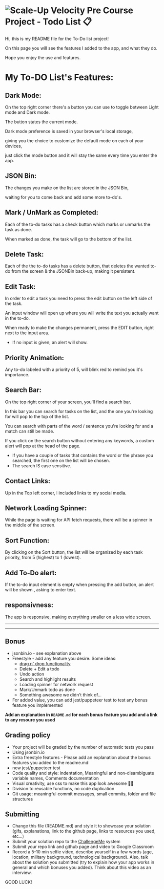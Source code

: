 # ![Scale-Up Velocity](./readme-files/logo-main.png) Pre Course Project - Todo List 📋

Hi, this is my README file for the To-Do list project!

On this page you will see the features I added to the app, and what they do.

Hope you enjoy the use and features.

# My To-DO List's Features:

## Dark Mode:

On the top right corner there's a button you can use to toggle between Light mode and Dark mode.

The button states the current mode.

Dark mode preference is saved in your browser's local storage,

giving you the choice to customize the default mode on each of your devices,

just click the mode button and it will stay the same every time you enter the app.

## JSON Bin:

The changes you make on the list are stored in the JSON Bin,

waiting for you to come back and add some more to-do's.

## Mark / UnMark as Completed:

Each of the to-do tasks has a check button which marks or unmarks the task as done.

When marked as done, the task will go to the bottom of the list.

## Delete Task:

Each of the the to-do tasks has a delete button, that deletes the wanted to-do from the screen & the JSONBin back-up,
making it persistent.

## Edit Task:

In order to edit a task you need to press the edit button on the left side of the task.

An input window will open up where you will write the text you actually want in the to-do.

When ready to make the changes permanent, press the EDIT button, right next to the input area.

- If no input is given, an alert will show.

## Priority Animation:

Any to-do labeled with a priority of 5, will blink red to remind you it's importance.

## Search Bar:

On the top right corner of your screen, you'll find a search bar.

In this bar you can search for tasks on the list, and the one you're looking for
will pop to the top of the list.

You can search with parts of the word / sentence you're looking for and a match can still be made.

If you click on the search button without entering any keywords, a custom alert will pop at the head of the page.

- If you have a couple of tasks that contains the word or the phrase you searched, the first one on the list
  will be chosen.
- The search IS case sensitive.

## Contact Links:

Up in the Top left corner, I included links to my social media.

## Network Loading Spinner:

While the page is waiting for API fetch requests, there will be a spinner in the middle of the screen.

## Sort Function:

By clicking on the Sort button, the list will be organized by each task priority, from 5 (highest) to 1 (lowest).

## Add To-Do alert:

If the to-do input element is empty when pressing the add button, an alert will be shown , asking to enter text.

## responsivness:

The app is responsive, making everything smaller on a less wide screen.

---

---

## Bonus

- jsonbin.io - see explanation above
- Freestyle - add any feature you desire. Some ideas:
  - [drag n' drop functionality](https://htmldom.dev/drag-and-drop-element-in-a-list)
  - Delete + Edit a todo
  - Undo action
  - Search and highlight results
  - Loading spinner for network request
  - Mark/Unmark todo as done
  - Something awesome we didn't think of...
- For added value, you can add jest/puppeteer test to test any bonus feature you implemented

**Add an explanation in `README.md` for each bonus feature you add and a link to any resoure you used**

## Grading policy

- Your project will be graded by the number of automatic tests you pass
- Using jsonbin.io
- Extra freestyle features - Please add an explanation about the bonus features you added to the readme.md
- new jest/puppeteer test
- Code quality and style: indentation, Meaningful and non-disambiguate variable names, Comments documentation
- Visual creativity, use css to make this app look awesome 💅🏿
- Division to reusable functions, no code duplication
- Git usage: meaningful commit messages, small commits, folder and file structures

## Submitting

- Change this file (README.md) and style it to showcase your solution (gifs, explanations, link to the github page, links to resources you used, etc...)
- Submit your solution repo to the [ChallengeMe](http://challengeme.suvelocity.org/) system
- Submit your repo link and github page and video to Google Classroom
- Record a 5-10 min selfie video, describe yourself in a few words (age, location, military background, technological background). Also, talk about the solution you submitted (try to explain how your app works in general and which bonuses you added). Think about this video as an interview.

GOOD LUCK!
